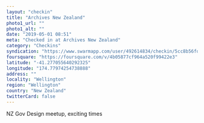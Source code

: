 ```yaml
---
layout: "checkin"
title: "Archives New Zealand"
photo1_url: ""
photo1_alt: ""
date: "2019-05-01 08:51"
meta: "Checked in at Archives New Zealand"
category: "Checkins"
syndication: "https://www.swarmapp.com/user/492614834/checkin/5cc8b56fda5e56002cb591e0"
foursquare: "https://foursquare.com/v/4b05877cf964a520f99422e3"
latitude: "-41.277055640292325"
longitude: "174.77974254738888"
address: ""
locality: "Wellington"
region: "Wellington"
country: "New Zealand"
twitterCard: false
---
```

NZ Gov Design meetup, exciting times
